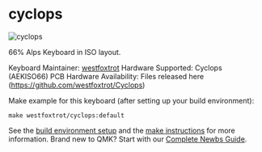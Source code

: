 # cyclops

![cyclops](https://github.com/westfoxtrot/Cyclops)

66% Alps Keyboard in ISO layout.

Keyboard Maintainer: [westfoxtrot](https://github.com/westfoxtrot)
Hardware Supported: Cyclops (AEKISO66) PCB
 Hardware Availability: Files released here (https://github.com/westfoxtrot/Cyclops)  

Make example for this keyboard (after setting up your build environment):

    make westfoxtrot/cyclops:default

See the [build environment setup](https://docs.qmk.fm/#/getting_started_build_tools) and the [make instructions](https://docs.qmk.fm/#/getting_started_make_guide) for more information. Brand new to QMK? Start with our [Complete Newbs Guide](https://docs.qmk.fm/#/newbs).
